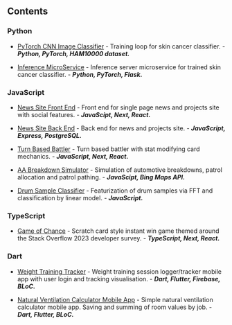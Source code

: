 ## Contents

### Python

- [PyTorch CNN Image Classifier](#pytorch-cnn-image-classifier) - Training loop for skin cancer classifier. - ___Python, PyTorch, HAM10000 dataset.___

- [Inference MicroService](https://github.com/micknice/skin-classification-server) - Inference server microservice for trained skin cancer classifier. - ___Python, PyTorch, Flask.___

### JavaScript

- [News Site Front End](https://github.com/micknice/the-tardigrade) - Front end for single page news and projects site with social features. - ___JavaScipt, Next, React.___

- [News Site Back End](https://github.com/micknice/nc-news-back-end)  - Back end for news and projects site. - ___JavaScript, Express, PostgreSQL.___

- [Turn Based Battler](https://github.com/micknice/memeosphere) - Turn based battler with stat modifying card mechanics. - ___JavaScript, Next, React.___
  
- [AA Breakdown Simulator](https://github.com/micknice/AA_breakdown_simulator) - Simulation of automotive breakdowns, patrol allocation and patrol pathing. - ___JavaScipt, Bing Maps API.___

- [Drum Sample Classifier](https://github.com/micknice/drum-sample-classifier) - Featurization of drum samples via FFT and classification by linear model. - ___JavaScript.___

### TypeScript

- [Game of Chance](https://github.com/micknice/scratch-overflow) - Scratch card style instant win game themed around the Stack Overflow 2023 developer survey. - ___TypeScript, Next, React.___

### Dart

- [Weight Training Tracker](https://github.com/micknice/any_percent_flutter_app) - Weight training session logger/tracker mobile app with user login and tracking visualisation. - ___Dart, Flutter, Firebase, BLoC.___
  
- [Natural Ventilation Calculator Mobile App](https://github.com/micknice/natural-ventilation-calculator-app) - Simple natural ventilation calculator mobile app. Saving and summing of room values by job. - ___Dart, Flutter, BLoC.___ 


















